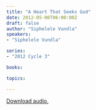 ```yaml
---
title: "A Heart That Seeks God"
date: 2012-05-06T06:00:00Z
draft: false
author: "Siphelele Vundla"
speakers:
- "Siphelele Vundla"

series:
- "2012 Cycle 3"

books:

topics:

---
```

[Download audio.](https://s3.amazonaws.com/highway/sermons/2012_05/06_A_Heart_That_Seeks_God.mp3)